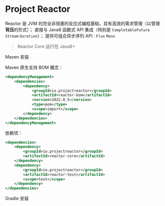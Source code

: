 # Project Reactor

Reactor 是 JVM 的完全非阻塞的反应式编程基础，具有高效的需求管理（以管理**背压**的形式）；
直接与 Java8 函数式 API 集成（特别是 `CompletableFuture` `Stream` `Duration`）；
提供可组合异步序列 API : `Flux` `Mono`

> Reactor Core 运行在 Java8+

Maven 安装

Maven 原生支持 BOM 概念：
```xml
<dependencyManagement> 
    <dependencies>
        <dependency>
            <groupId>io.projectreactor</groupId>
            <artifactId>reactor-bom</artifactId>
            <version>2022.0.5</version>
            <type>pom</type>
            <scope>import</scope>
        </dependency>
    </dependencies>
</dependencyManagement>
```

依赖项：
```xml
<dependencies>
    <dependency>
        <groupId>io.projectreactor</groupId>
        <artifactId>reactor-core</artifactId>
    </dependency>
    <dependency>
        <groupId>io.projectreactor</groupId>
        <artifactId>reactor-test</artifactId>
        <scope>test</scope>
    </dependency>
</dependencies>
```

Gradle 安装


